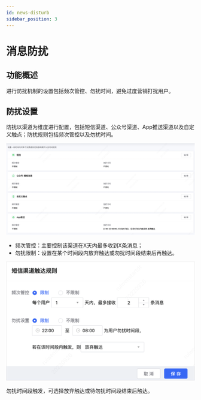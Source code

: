 ```yaml
---
id: news-disturb
sidebar_position: 3
---
```


# 消息防扰

## 功能概述

进行防扰机制的设置包括频次管控、勿扰时间，避免过度营销打扰用户。

## 防扰设置

防扰以渠道为维度进行配置，包括短信渠道、公众号渠道、App推送渠道以及自定义触点；防扰规则包括频次管控以及勿扰时间。

![图 66](/img/f1a8c4052f4afb231249260b55ab5879be9aafcb8edc7c6f2387e0005cf7fee1.png)

- 频次管控：主要控制该渠道在X天内最多收到X条消息；
- 勿扰限制：设置在某个时间段内放弃触达或勿扰时间段结束后再触达。

![图 67](/img/1c963e62f81ee8f2158b01665d5e1eb9db3363fae05b63bc7ab4b7977dcd6860.png)

勿扰时间段触发，可选择放弃触达或待勿扰时间段结束后触达。
  
